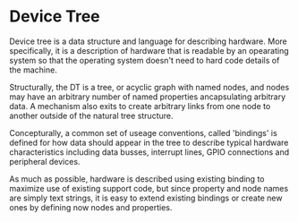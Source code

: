 # Device Tree
Device tree is a data structure and language for describing hardware. More specifically, it is a description of hardware that is readable by an opearating system so that the operating system doesn't need to hard code details of the machine.

Structurally, the DT is a tree, or acyclic graph with named nodes, and nodes may have an arbitrary number of named properties ancapsulating arbitrary data. A mechanism also exits to create arbitrary links from one node to another outside of the natural tree structure.

Concepturally, a common set of useage conventions, called 'bindings' is defined for how data should appear in the tree to describe typical hardware characteristics including data busses, interrupt lines, GPIO connections and peripheral devices.

As much as possible, hardware is described using existing binding to maximize use of existing support code, but since property and node names are simply text strings, it is easy to extend existing bindings or create new ones by defining now nodes and properties. 